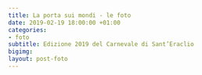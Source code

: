 ```yaml
---
title: La porta sui mondi - le foto
date: 2019-02-19 18:00:00 +01:00
categories:
- foto
subtitle: Edizione 2019 del Carnevale di Sant’Eraclio
bigimg: 
layout: post-foto
---
```


<script src="https://cdn.jsdelivr.net/npm/publicalbum@latest/dist/pa-embed-player.min.js" async></script>
<div class="pa-embed-player" style="width:100%; height:480px; display:none;"
  data-link="https://photos.app.goo.gl/UQtYtEQc6CobruTk9"
  data-title="La porta sui mondi - carnevale 2019"
  data-description="27 new photos · Album by Andrea Gentili"
  data-background-color="#ffffff">
  <img data-src="https://lh3.googleusercontent.com/3ilmGdcjTUre0Nd9WNvchcbXb1wJ4dpSCzZmvtJd_iNTxOVapCAMKeirhJx6wKiH02mOMCUMl9K2AVaZ1PU6eERd_n7YVmt7-L7BEthfVzJOe_OwvPcN6l5btkM_ig8G-7q2_tyxwAg=w1920-h1080" src="" alt="" />
  <img data-src="https://lh3.googleusercontent.com/QyC2QQlgnchHqwu2l93QuPzeqiSvd7j3fzelPk82kTdnJN9HGVHRQtftB5FKshpL3RMF_7AFf6-ZgnMlQknzDzVZcyEcNu-7wuNMZa8lhUEnJteZ_8Qxy_-hJ36N95NGSUKiMo4ILco=w1920-h1080" src="" alt="" />
  <img data-src="https://lh3.googleusercontent.com/d-WxeX1LKgS3Oo1yNplWzUGNBkGNBSXRGyZMGUnrZKW7_2LA_i97PwC6sfN8EC17GCYY8MBOMqhIx-aDruzRbhm8Zy3R7ei6fiA0cs9grU42r9K74OAQKSNBdWZenaARHSBocq-HEu0=w1920-h1080" src="" alt="" />
  <img data-src="https://lh3.googleusercontent.com/9u-HPe_KGqqoC-9SQCWBygNCu8G2o2d2Onc_2tvwbgFAUQL3mho0MaG1lt1pm5la5j6HLTcMPo_eFyAAOp1ro8ModyZeeLKRfCBRqJK8umav7_kjmAM6vwb1WSywzKt2wDWLQUDozsM=w1920-h1080" src="" alt="" />
  <img data-src="https://lh3.googleusercontent.com/GMEGhAQtLFCxI92eEGvDdwX_lLy4JqCdkQXXSd-ospM5WONQqlJV7GvIZra1VRAeNCAP_qvZugfYd3fY8UFFdpVyZ07box2mHYND9DCiyz2AgL-PlD0lORyOTlYYF564Am7rpyDXIVE=w1920-h1080" src="" alt="" />
  <img data-src="https://lh3.googleusercontent.com/0A1_cvnjitxvhRNfNN8VKnijuiXdRb-O0E6f3bkQFFAQPrZRB4t4Um7rGt8rkSfK-Yz_ZtiGuheXsNz4zZ4rIx7-vdp1jQdCcTLmsx9T3HgS8NfpP3qPzJ4YXzGWoj4rgMGgoct6tyc=w1920-h1080" src="" alt="" />
  <img data-src="https://lh3.googleusercontent.com/GBkkvVGAyAhvCLO67rrzVXBiCLYa4f5GMTKNr2OVzgGpI_--LOpLlurvyyOb_aRq4RNL4awboWWQdaeBYXNaP0BSHiwZCwHiLTM09OPtPd7tUTRGMfmQk5N7862qiI-_P3e4EEWjQVE=w1920-h1080" src="" alt="" />
  <img data-src="https://lh3.googleusercontent.com/u7eTmo4Tm2ZJJJl9tZumxDSqZ11MFh6QV-FKhjlcq15gZjNDCa7UeiOwWUtnCu9ydFqjNymjn-aynOVY5vC8ey72-KvGAUm3iqoII3NkxVtFo1DqQ7iMyYztVtFVZL6h_SvoegUwWbc=w1920-h1080" src="" alt="" />
  <img data-src="https://lh3.googleusercontent.com/2UXHHIO1GJuBeHsSIjxek-ZJI688pCSZ8ey9Tpy5zn14kL5JucgR6PZnABtIrvJcIZ8y9aUl7FhJZnuHpdAI8GLXNgvpuSYPPhk9rqN2nJaN7bLb695-M7gu2hact0FQs3XDy2LVyE0=w1920-h1080" src="" alt="" />
  <img data-src="https://lh3.googleusercontent.com/M8bKEMgunoGLBEjZpQTXeS0uLmap2IdUlKoo0ruR1dUXRkOzVSJuqIbMtuTF8domAJR5kDn-MLBykvzjTF5aH-eLhym7De7arFAgJNBLwAXpFokgjwm5XR1BVK6-8fnzXMv7JCaG8bQ=w1920-h1080" src="" alt="" />
  <img data-src="https://lh3.googleusercontent.com/f1-4CF-vUnkM84jUSRCpyQKEfAIxderHR58p7cFSWiUYLxgdX1vpMOt-Lz2dSBLAfdK5M6zUKZLQ19_i3yU7zOQhpIF45DBBrFD_Cheib6MaiVIyRpNEK_da6ef6AEOMHypcIvNaD2M=w1920-h1080" src="" alt="" />
  <img data-src="https://lh3.googleusercontent.com/o1bcmWSDpx5XLVgcLhk4m1-Az85cpAx-Uhi9SuPfRTXOZTVAoKkAl0qSZdbvYlOdNeLebEwJs9hHyZBUYUrhN7tv5ZCiOZ43p9ItgBqCxikr1VwE6lWyPuNyku8W03pNhe0hI02pdis=w1920-h1080" src="" alt="" />
  <img data-src="https://lh3.googleusercontent.com/TDzvmWagvvP_Ym4bGFQPUzOMgvbJ0nzcBUQomcv1gqa5SD5EpbOvvvMuyjaYGGSn_DOrCXzpYknQaQ9otGUb-i2YpzYRulR1YDZdRY4wN9JtgtsnmPZKoCCHE_lOd8pqdveSHG9kDoA=w1920-h1080" src="" alt="" />
  <img data-src="https://lh3.googleusercontent.com/eCRpVmJAlH242HA5_l-CI6rfYpb0uFzRccARIXlFeS52TUCzOiahMEzwYYiEG3iFxmZyGda_fpqzxFFt2YuoxoDmDQ2boK03NvzacHO9yW5jaB8Z8nWuGjh2TwMjwk20nMyPoiUa3_4=w1920-h1080" src="" alt="" />
  <img data-src="https://lh3.googleusercontent.com/HEze0FwXIBk-hDf74xhXJ6qNhVlkpg6D6YLy-VlJZLshFvrE-GU4hQuWZjT_nSkSL6uOzjYqdU6M7mI3wTIQdz5uPin9d9KnASF3RKeogj8--TCvzlQmuDaFADCuOIh3njg5vwYSF9U=w1920-h1080" src="" alt="" />
  <img data-src="https://lh3.googleusercontent.com/h-Pq0QvO4eSgJOmpV8nil5z8DmoQ6udRJwMXhBjRppQZeQChXbuC-beCqPss83UhKuxoBwQ8b6Hh2j_ZUhm58lDvE9M5XLnflJu_zkejzSVNxqTw7RCaBTmWUmRdb4e1dqvqGKQsNg0=w1920-h1080" src="" alt="" />
  <img data-src="https://lh3.googleusercontent.com/MM6Ji1Tsec9-Bo5rnDjLQdf9pUdbM2TDs3b_7o9DbUaQkbMR14NdTBcJS4ZvPOyJOmyWVHirRHgLmO0nLs5Lrp1O5jKyT7kTICq2N_OO0FTm3hkcJwOCwIngIaqDC4SaFT5NtYiZzV0=w1920-h1080" src="" alt="" />
  <img data-src="https://lh3.googleusercontent.com/adhnsH1baoFtLmV4pehcUzDCnh7KxKDM949tqlFlMUjAY40kJ6lXGeG4VRybVoZFOgllVkZ2pkcMuxTzyvVV69OmkARmcnCAjgjDfyKAnHR3cGACY5DMDtQ4ZMqADCI9bRtwcfpR_0M=w1920-h1080" src="" alt="" />
  <img data-src="https://lh3.googleusercontent.com/08GYr9G9qS3ZSzI8r-iF3cy5p3bd3GqyZLHIJXhjtG37QmB8urwpM3mc151rAyTTN7ToBmkZ2ycsiPPCrJxlE1m057GYciYK1cubH8bmtaDNxXiRY3l8jgokV83_zDvQ-3ej6AYqd4Q=w1920-h1080" src="" alt="" />
  <img data-src="https://lh3.googleusercontent.com/T2AsYEHsp8t-kbqCLonlxbnXh8aH_uZ7R9ElyOtFqCUcm0Ykcq7wzsLdVhSSRkLneR040NEUng1xr7lkx_f6MpkEM-W0x0jMBPyzQ6okyzoNFlYlZKkHvNDxtjVRotz13kVdSrvTwpQ=w1920-h1080" src="" alt="" />
  <img data-src="https://lh3.googleusercontent.com/KsvJgQRPQttb2F38UM-2zIEx-gfmCfPCkO8UC9fVL_ocQV_vPMk3Sk0ktGrMZRY6GFGXqsA1PlA6uHex1pGahkVYKbCfq4ypv04D2wKYlUUCrbeoyGAOinKPNyd_AwwLnEQGYEqshMo=w1920-h1080" src="" alt="" />
  <img data-src="https://lh3.googleusercontent.com/lYM7eB0HoMj_ALLyDGCCWKbaiBO-S0ZVAEh3lk_FAsyEA5-vJdASbFYa8UozsjacZZ8nMPD01osBfVvbdPQgod8y961DEaXowRFEsE7teFSCx_506Io2qmTsLxSPobHS-0FkBGxC0hQ=w1920-h1080" src="" alt="" />
  <img data-src="https://lh3.googleusercontent.com/uDGFG3B4LMSUcd20X5bmW8wSqoJ88hgXcoarpmgU568rEMS36-UayDda-GT7cUoqAFmVWDK-xZs4aXJeYKW0STRf4ygigaix3ZVK88Aza09m32tqKZxt7x71DaLItVv_ykluejDNivo=w1920-h1080" src="" alt="" />
  <img data-src="https://lh3.googleusercontent.com/gzi_9gST7gsS8ZaiVVW3qSP3oHiFIeq71_Ez2n8XyWix_EzU9Uewa5025umruHiWgsGSVcusr0u8yrYKBe2f47lZwEgwgtmZcd2zDHkubPG0gtH6N722X2Rma7CAPcoW195t1Ap0WOs=w1920-h1080" src="" alt="" />
  <img data-src="https://lh3.googleusercontent.com/IE4ylkUh6QiUKQpuD33wgy9lc97I47RNAlrJ71-1F6viWvRpuhf5Qs2dceOtZOIrVZ7_UhyuaATOsV-eKtCXKk1hANlPqgphVq6aEBl3uUvlFv5fiBMjc5NpKd3VuPaDkqTaHYCT-QM=w1920-h1080" src="" alt="" />
  <img data-src="https://lh3.googleusercontent.com/LloldxCuOz4Cc2q2xDGBEBxvQ6rsRzpfcG_M7Y4l-2CUFIUB1tOUQz1AZA1km8st7NmHUx5ZLbyYeC3NQmuriADY9OTMxhtThchoStZ53fDJ1Nqshj8bXuRqcD5eLU5pzWiJ5yH_q1c=w1920-h1080" src="" alt="" />
  <img data-src="https://lh3.googleusercontent.com/DgS1-95qA73rd8xVuuiqagHlLIybSiWrknv7_a6DBYXThrPIvvpCY6qGqHRmAAtK5B-SDmd15rU0eW1OK5qOWglHVKo_lQxQEhKDVsGLWmhmgubcs_56iKoSLmvWejPfQlCnYFFD8so=w1920-h1080" src="" alt="" />
</div>

